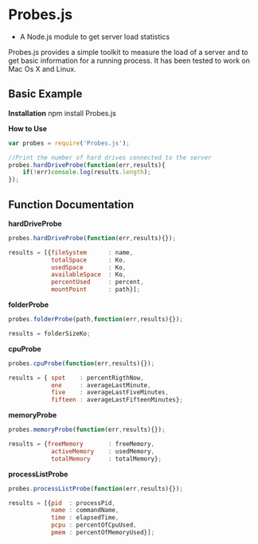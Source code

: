 Probes.js
=======

* A Node.js module to get server load statistics

Probes.js provides a simple toolkit to measure the load of a server and to get basic information for a running process.
It has been tested to work on Mac Os X and Linux.

Basic Example
-------------
**Installation**
npm install Probes.js

**How to Use**

```javascript
var probes = require('Probes.js');

//Print the number of hard drives connected to the server
probes.hardDriveProbe(function(err,results){
    if(!err)console.log(results.length);
});
```

Function Documentation
----------------------

**hardDriveProbe**

```javascript
probes.hardDriveProbe(function(err,results){});

results = [{fileSystem      : name,
            totalSpace      : Ko,
            usedSpace       : Ko,
            availableSpace  : Ko,
            percentUsed     : percent,
            mountPoint      : path}];
```

**folderProbe**

```javascript
probes.folderProbe(path,function(err,results){});

results = folderSizeKo;
```

**cpuProbe**

```javascript
probes.cpuProbe(function(err,results){});

results = { spot    : percentRigthNow,
            one     : averageLastMinute,
            five    : averageLastFiveMinutes,
            fifteen : averageLastFifteenMinutes};
```

**memoryProbe**

```javascript
probes.memoryProbe(function(err,results){});

results = {freeMemory       : freeMemory,
            activeMemory    : usedMemory,
            totalMemory     : totalMemory};
```

**processListProbe**

```javascript
probes.processListProbe(function(err,results){});

results = [{pid  : processPid,
            name : commandName,
            time : elapsedTime,
            pcpu : percentOfCpuUsed,
            pmem : percentOfMemoryUsed}];
```